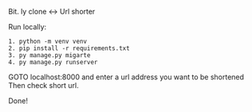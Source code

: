 Bit. ly  clone <-> Url shorter


Run locally:
    
    1. python -m venv venv
    2. pip install -r requirements.txt
    3. py manage.py migarte
    4. py manage.py runserver
    

GOTO localhost:8000 and enter a url address you want to be shortened
Then check short url.

Done!